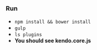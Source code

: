 ### Run
- `npm install && bower install`
- `gulp`
- `ls plugins`
- **You should see kendo.core.js**

